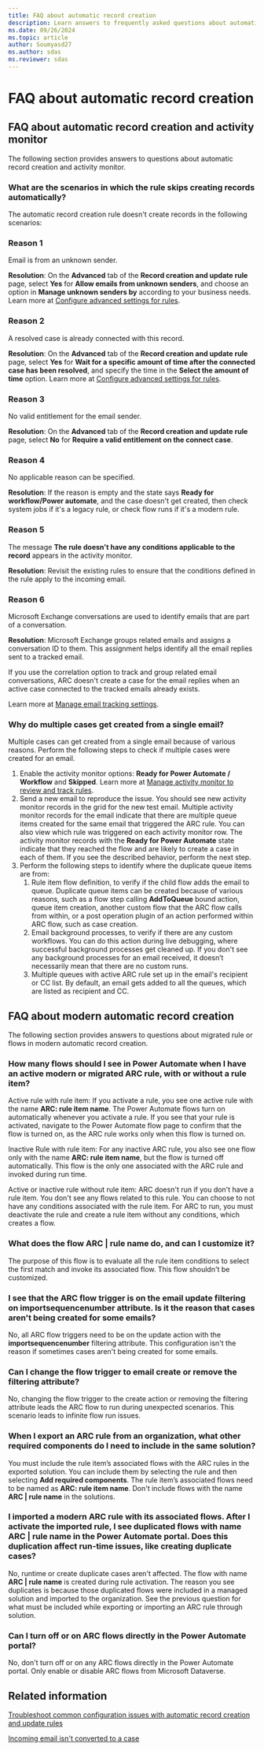 ```yaml
---
title: FAQ about automatic record creation
description: Learn answers to frequently asked questions about automatic record creation.
ms.date: 09/26/2024
ms.topic: article
author: Soumyasd27
ms.author: sdas
ms.reviewer: sdas
---
```


# FAQ about automatic record creation

## FAQ about automatic record creation and activity monitor

The following section provides answers to questions about automatic record creation and activity monitor.

### What are the scenarios in which the rule skips creating records automatically?

The automatic record creation rule doesn't create records in the following scenarios:

### Reason 1

Email is from an unknown sender.

**Resolution**: On the **Advanced** tab of the **Record creation and update rule** page, select **Yes** for **Allow emails from unknown senders**, and choose an option in **Manage unknown senders by** according to your business needs. Learn more at [Configure advanced settings for rules](automatically-create-update-records.md#configure-advanced-settings-for-rules).

### Reason 2

A resolved case is already connected with this record.

**Resolution**: On the **Advanced** tab of the **Record creation and update rule** page, select **Yes** for **Wait for a specific amount of time after the connected case has been resolved**, and specify the time in the **Select the amount of time** option. Learn more at [Configure advanced settings for rules](automatically-create-update-records.md#configure-advanced-settings-for-rules).

### Reason 3

No valid entitlement for the email sender.

**Resolution**: On the **Advanced** tab of the **Record creation and update rule** page, select **No** for **Require a valid entitlement on the connect case**.

### Reason 4

No applicable reason can be specified.

**Resolution**: If the reason is empty and the state says **Ready for workflow/Power automate**, and the case doesn't get created, then check system jobs if it's a legacy rule, or check flow runs if it's a modern rule.

### Reason 5

The message **The rule doesn't have any conditions applicable to the record** appears in the activity monitor.

**Resolution**: Revisit the existing rules to ensure that the conditions defined in the rule apply to the incoming email.

### Reason 6

Microsoft Exchange conversations are used to identify emails that are part of a conversation.

**Resolution**: Microsoft Exchange groups related emails and assigns a conversation ID to them. This assignment helps identify all the email replies sent to a tracked email.

If you use the correlation option to track and group related email conversations, ARC doesn't create a case for the email replies when an active case connected to the tracked emails already exists.

Learn more at [Manage email tracking settings](/power-platform/admin/settings-email-tracking).

### Why do multiple cases get created from a single email?

Multiple cases can get created from a single email because of various reasons. Perform the following steps to check if multiple cases were created for an email.

1. Enable the activity monitor options: **Ready for Power Automate / Workflow** and **Skipped**. Learn more at [Manage activity monitor to review and track rules](automatically-create-update-records.md#manage-activity-monitor-to-review-and-track-rules).
1. Send a new email to reproduce the issue.
   You should see new activity monitor records in the grid for the new test email. Multiple activity monitor records for the email indicate that there are multiple queue items created for the same email that triggered the ARC rule. You can also view which rule was triggered on each activity monitor row. The activity monitor records with the **Ready for Power Automate** state indicate that they reached the flow and are likely to create a case in each of them. If you see the described behavior, perform the next step.
1. Perform the following steps to identify where the duplicate queue items are from:
    1. Rule item flow definition, to verify if the child flow adds the email to queue. Duplicate queue items can be created because of various reasons, such as a flow step calling **AddToQueue** bound action, queue item creation, another custom flow that the ARC flow calls from within, or a post operation plugin of an action performed within ARC flow, such as case creation.
    1. Email background processes, to verify if there are any custom workflows. You can do this action during live debugging, where successful background processes get cleaned up. If you don't see any background processes for an email received, it doesn’t necessarily mean that there are no custom runs.
    1. Multiple queues with active ARC rule set up in the email's recipient or CC list. By default, an email gets added to all the queues, which are listed as recipient and CC.

## FAQ about modern automatic record creation

The following section provides answers to questions about migrated rule or flows in modern automatic record creation.

### How many flows should I see in Power Automate when I have an active modern or migrated ARC rule, with or without a rule item?

Active rule with rule item:
If you activate a rule, you see one active rule with the name **ARC: rule item name**. The Power Automate flows turn on automatically whenever you activate a rule. If you see that your rule is activated, navigate to the Power Automate flow page to confirm that the flow is turned on, as the ARC rule works only when this flow is turned on.
 
Inactive Rule with rule item:
For any inactive ARC rule, you also see one flow only with the name **ARC: rule item name**, but the flow is turned off automatically. This flow is the only one associated with the ARC rule and invoked during run time.
 
Active or inactive rule without rule item:
ARC doesn't run if you don't have a rule item. You don't see any flows related to this rule. You can choose to not have any conditions associated with the rule item. For ARC to run, you must deactivate the rule and create a rule item without any conditions, which creates a flow. 

### What does the flow ARC | rule name do, and can I customize it?

The purpose of this flow is to evaluate all the rule item conditions to select the first match and invoke its associated flow. This flow shouldn't be customized.  

### I see that the ARC flow trigger is on the email update filtering on importsequencenumber attribute. Is it the reason that cases aren't being created for some emails?

No, all ARC flow triggers need to be on the update action with the **importsequencenumber** filtering attribute. This configuration isn't the reason if sometimes cases aren't being created for some emails.  

### Can I change the flow trigger to email create or remove the filtering attribute?

No, changing the flow trigger to the create action or removing the filtering attribute leads the ARC flow to run during unexpected scenarios. This scenario leads to infinite flow run issues.

### When I export an ARC rule from an organization, what other required components do I need to include in the same solution?

You must include the rule item’s associated flows with the ARC rules in the exported solution. You can include them by selecting the rule and then selecting **Add required components**. The rule item’s associated flows need to be named as **ARC: rule item name**. Don't include flows with the name **ARC | rule name** in the solutions.

### I imported a modern ARC rule with its associated flows. After I activate the imported rule, I see duplicated flows with name ARC | rule name in the Power Automate portal. Does this duplication affect run-time issues, like creating duplicate cases?  

No, runtime or create duplicate cases aren't affected. The flow with name **ARC | rule name** is created during rule activation. The reason you see duplicates is because those duplicated flows were included in a managed solution and imported to the organization. See the previous question for what must be included while exporting or importing an ARC rule through solution.

### Can I turn off or on ARC flows directly in the Power Automate portal?  

No, don't turn off or on any ARC flows directly in the Power Automate portal. Only enable or disable ARC flows from Microsoft Dataverse.

## Related information

[Troubleshoot common configuration issues with automatic record creation and update rules](/troubleshoot/dynamics-365/customer-service/email/common-email-error-messages)

[Incoming email isn't converted to a case](/troubleshoot/dynamics-365/customer-service/email/incoming-email-not-converted-case)
